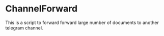 # ChannelForward
This is a script to forward forward large number of documents to another telegram channel.
